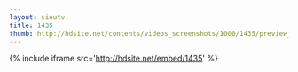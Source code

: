 ```yaml
---
layout: sieutv
title: 1435
thumb: http://hdsite.net/contents/videos_screenshots/1000/1435/preview_360p.mp4.jpg
---
```

{% include iframe src='http://hdsite.net/embed/1435' %}
 
